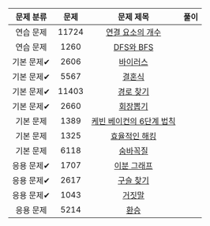 | 문제 분류 | 문제 | 문제 제목 | 풀이 |
| :--: | :--: | :--: | :--: |
| 연습 문제 | 11724 | [연결 요소의 개수](https://www.acmicpc.net/problem/11724) |  |
| 연습 문제 | 1260 | [DFS와 BFS](https://www.acmicpc.net/problem/1260) |  |
| 기본 문제✔ | 2606 | [바이러스](https://www.acmicpc.net/problem/2606) |  |
| 기본 문제✔ | 5567 | [결혼식](https://www.acmicpc.net/problem/5567) |  |
| 기본 문제✔ | 11403 | [경로 찾기](https://www.acmicpc.net/problem/11403) |  |
| 기본 문제✔ | 2660 | [회장뽑기](https://www.acmicpc.net/problem/2660) |  |
| 기본 문제 | 1389 | [케빈 베이컨의 6단계 법칙](https://www.acmicpc.net/problem/1389) |  |
| 기본 문제 | 1325 | [효율적인 해킹](https://www.acmicpc.net/problem/1325) |  |
| 기본 문제 | 6118 | [숨바꼭질](https://www.acmicpc.net/problem/6118) |  |
| 응용 문제✔ | 1707 | [이분 그래프](https://www.acmicpc.net/problem/1707) |  |
| 응용 문제✔ | 2617 | [구슬 찾기](https://www.acmicpc.net/problem/2617) |  |
| 응용 문제✔ | 1043 | [거짓말](https://www.acmicpc.net/problem/1043) |  |
| 응용 문제 | 5214 | [환승](https://www.acmicpc.net/problem/5214) |  |
